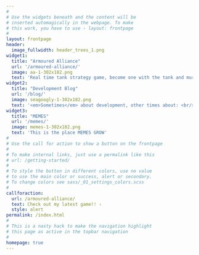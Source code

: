 ```yaml
---
#
# Use the widgets beneath and the content will be
# inserted automagically in the webpage. To make
# this work, you have to use › layout: frontpage
#
layout: frontpage
header:
  image_fullwidth: header_trees_1.png
widget1:
  title: "Armoured Alliance"
  url: '/armoured-alliance/'
  image: aa-1-302x182.png
  text: 'Real time tank strategy game, become one with the tank and murder the everybody!!! you can do it, I believe in you..'
widget2:
  title: "Development Blog"
  url: '/blog/'
  image: seagoogly-1-302x182.png
  text: '<em>Sometimes</em> about development, other times about: <br/>1. CNC Machines <br/>2. Keyboards <br/>3. Covfefe '
widget3:
  title: "MEMES"
  url: '/memes/'
  image: memes-1-302x182.png
  text: 'This is the place MEMES GROW'  
#
# Use the call for action to show a button on the frontpage
#
# To make internal links, just use a permalink like this
# url: /getting-started/
#
# To style the button in different colors, use no value
# to use the main color or success, alert or secondary.
# To change colors see sass/_01_settings_colors.scss
#
callforaction:
  url: /armoured-alliance/
  text: Check out my latest game!! ›
  style: alert
permalink: /index.html
#
# This is a nasty hack to make the navigation highlight
# this page as active in the topbar navigation
#
homepage: true
---
```

